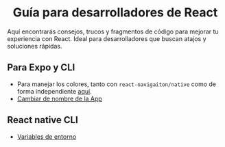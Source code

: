 <h1 align="center">Guía para desarrolladores de React</h1>

Aquí encontrarás consejos, trucos y fragmentos de código para mejorar tu experiencia con React. Ideal para desarrolladores que buscan atajos y soluciones rápidas.

## Para Expo y CLI

- Para manejar los colores, tanto con `react-navigaiton/native` como de forma independiente [aquí](./expo_cli/use_colors.md).
- [Cambiar de nombre de la App](./expo_cli/rename_app.md)

## React native CLI

- [Variables de entorno](./cli/env-variables.md)
